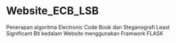 # Website_ECB_LSB
Penerapan algoritma Electronic Code Book dan Steganografi Least Significant Bit kedalam Website menggunakan Framwork FLASK
